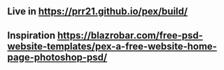 ## Live in https://prr21.github.io/pex/build/

## Inspiration https://blazrobar.com/free-psd-website-templates/pex-a-free-website-home-page-photoshop-psd/
